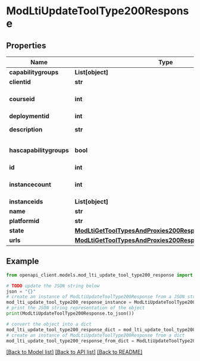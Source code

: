 # ModLtiUpdateToolType200Response


## Properties

Name | Type | Description | Notes
------------ | ------------- | ------------- | -------------
**capabilitygroups** | **List[object]** |  | [optional] 
**clientid** | **str** | Client ID | 
**courseid** | **int** | Tool type course | [optional] [default to 0]
**deploymentid** | **int** | Deployment ID | 
**description** | **str** | Tool type description | 
**hascapabilitygroups** | **bool** | Indicate if capabilitygroups is populated | 
**id** | **int** | Tool type id | 
**instancecount** | **int** | The number of times this tool is being used | 
**instanceids** | **List[object]** |  | [optional] 
**name** | **str** | Tool type name | 
**platformid** | **str** | Platform ID | 
**state** | [**ModLtiGetToolTypesAndProxies200ResponseTypesInnerState**](ModLtiGetToolTypesAndProxies200ResponseTypesInnerState.md) |  | 
**urls** | [**ModLtiGetToolTypesAndProxies200ResponseTypesInnerUrls**](ModLtiGetToolTypesAndProxies200ResponseTypesInnerUrls.md) |  | 

## Example

```python
from openapi_client.models.mod_lti_update_tool_type200_response import ModLtiUpdateToolType200Response

# TODO update the JSON string below
json = "{}"
# create an instance of ModLtiUpdateToolType200Response from a JSON string
mod_lti_update_tool_type200_response_instance = ModLtiUpdateToolType200Response.from_json(json)
# print the JSON string representation of the object
print(ModLtiUpdateToolType200Response.to_json())

# convert the object into a dict
mod_lti_update_tool_type200_response_dict = mod_lti_update_tool_type200_response_instance.to_dict()
# create an instance of ModLtiUpdateToolType200Response from a dict
mod_lti_update_tool_type200_response_from_dict = ModLtiUpdateToolType200Response.from_dict(mod_lti_update_tool_type200_response_dict)
```
[[Back to Model list]](../README.md#documentation-for-models) [[Back to API list]](../README.md#documentation-for-api-endpoints) [[Back to README]](../README.md)


